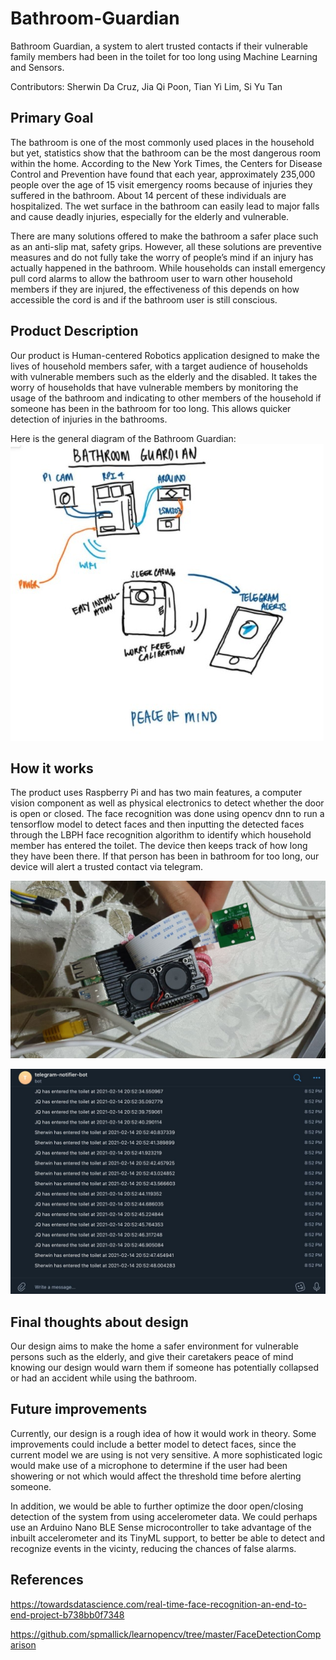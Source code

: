 # Bathroom-Guardian

Bathroom Guardian, a system to alert trusted contacts if their vulnerable family members had been in the toilet for too long using Machine Learning and Sensors. 

Contributors: Sherwin Da Cruz, Jia Qi Poon, Tian Yi Lim, Si Yu Tan

## Primary Goal

The bathroom is one of the most commonly used places in the household but yet, statistics show that the bathroom can be the most dangerous room within the home. According to the New York Times, the Centers for Disease Control and Prevention have found that each year, approximately 235,000 people over the age of 15 visit emergency rooms because of injuries they suffered in the bathroom. About 14 percent of these individuals are hospitalized. The wet surface in the bathroom can easily lead to major falls and cause deadly injuries, especially for the elderly and vulnerable.  

There are many solutions offered to make the bathroom a safer place such as an anti-slip mat, safety grips. However, all these solutions are preventive measures and do not fully take the worry of people’s mind if an injury has actually happened in the bathroom. While households can install emergency pull cord alarms to allow the bathroom user to warn other household members if they are injured, the effectiveness of this depends on how accessible the cord is and if the bathroom user is still conscious. 

 
## Product Description

Our product is Human-centered Robotics application designed to make the lives of household members safer, with a target audience of households with vulnerable members such as the elderly and the disabled. It takes the worry of households that have vulnerable members by monitoring the usage of the bathroom and indicating to other members of the household if someone has been in the bathroom for too long. This allows quicker detection of injuries in the bathrooms. 

Here is the general diagram of the Bathroom Guardian:
![Screenshot](img/diagram.jpg)

## How it works

The product uses Raspberry Pi and has two main features, a computer vision component as well as physical electronics to detect whether the door is open or closed. The face recognition was done using opencv dnn to run a tensorflow model to detect faces and then inputting the detected faces through the LBPH face recognition algorithm to identify which household member has entered the toilet. The device then keeps track of how long they have been there. If that person has been in bathroom for too long, our device will alert a trusted contact via telegram. 

![Screenshot](img/prototype.jpg)

![Screenshot](img/telenotif.jpg)
## Final thoughts about design 

Our design aims to make the home a safer environment for vulnerable persons such as the elderly, and give their caretakers peace of mind knowing our design would warn them if someone has potentially collapsed or had an accident while using the bathroom. 


## Future improvements 

Currently, our design is a rough idea of how it would work in theory. Some improvements could include a better model to detect faces, since the current model we are using is not very sensitive. A more sophisticated logic would make use of a microphone to determine if the user had been showering or not which would affect the threshold time before alerting someone. 

In addition, we would be able to further optimize the door open/closing detection of the system from using accelerometer data. We could perhaps use an Arduino Nano BLE Sense microcontroller to take advantage of the inbuilt accelerometer and its TinyML support, to better be able to detect and recognize events in the vicinty, reducing the chances of false alarms. 

 

## References

https://towardsdatascience.com/real-time-face-recognition-an-end-to-end-project-b738bb0f7348

https://github.com/spmallick/learnopencv/tree/master/FaceDetectionComparison